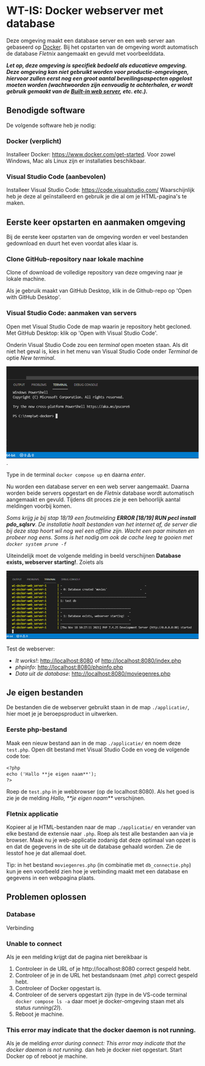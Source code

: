 # WT-IS: Docker webserver met database

Deze omgeving maakt een database server en een web server aan gebaseerd
op [Docker](https://www.docker.com/). Bij het opstarten van de omgeving
wordt automatisch de database *Fletnix* aangemaakt en gevuld met
voorbeelddata.

***Let op, deze omgeving is specifiek bedoeld als educatieve omgeving.
Deze omgeving kan niet gebruikt worden voor productie-omgevingen,
hiervoor zullen eerst nog een groot aantal beveilingsaspecten opgelost
moeten worden (wachtwoorden zijn eenvoudig te achterhalen, er wordt
gebruik gemaakt van de [Built-in web
server](https://www.php.net/manual/en/features.commandline.webserver.php),
etc. etc.).***

## Benodigde software

De volgende software heb je nodig:

### Docker (verplicht)

Installeer Docker: <https://www.docker.com/get-started>. Voor zowel
Windows, Mac als Linux zijn er installaties beschikbaar.

### Visual Studio Code (aanbevolen)

Installeer Visual Studio Code: <https://code.visualstudio.com/>
Waarschijnlijk heb je deze al geïnstalleerd en gebruik je die al om je
HTML-pagina's te maken.

## Eerste keer opstarten en aanmaken omgeving

Bij de eerste keer opstarten van de omgeving worden er veel bestanden
gedownload en duurt het even voordat alles klaar is.

### Clone GitHub-repository naar lokale machine

Clone of download de volledige repository van deze omgeving naar je
lokale machine.

Als je gebruik maakt van GitHub Desktop, klik in de Github-repo op 'Open
with GitHub Desktop'.

### Visual Studio Code: aanmaken van servers

Open met Visual Studio Code de map waarin je repository hebt gecloned.
Met GitHub Desktop: klik op 'Open with Visual Studio Code'.

Onderin Visual Studio Code zou een *terminal* open moeten staan. Als dit
niet het geval is, kies in het menu van Visual Studio Code onder
*Terminal* de optie *New terminal*.

![Terminal Visual Studio Code](readme-images/vscode-terminal.png).

Type in de terminal `docker compose up` en daarna *enter*.

Nu worden een database server en een web server aangemaakt. Daarna
worden beide servers opgestart en de *Fletnix* database wordt
automatisch aangemaakt en gevuld. Tijdens dit proces zie je een
behoorlijk aantal meldingen voorbij komen.

*Soms krijg je bij stap 18/19 een foutmelding **ERROR \[18/19\] RUN pecl
install pdo_sqlsrv**. De installatie haalt bestanden van het internet
af, de server die bij deze stap hoort wil nog wel een offline zijn.
Wacht een paar minuten en probeer nog eens. Soms is het nodig om ook de
cache leeg te gooien met `docker system prune -f`*

Uiteindelijk moet de volgende melding in beeld verschijnen **Database
exists, webserver starting!**. Zoiets als

![Servers aangemaakt](readme-images/vscode-servers-created.png)

Test de webserver:

-   *It works!*: <http://localhost:8080> of
    <http://localhost:8080/index.php>
-   *phpinfo*: <http://localhost:8080/phpinfo.php>
-   *Data uit de database*: <http://localhost:8080/moviegenres.php>

## Je eigen bestanden

De bestanden die de webserver gebruikt staan in de map `./applicatie/`,
hier moet je je beroepsproduct in uitwerken.

### Eerste php-bestand

Maak een nieuw bestand aan in de map `./applicatie/` en noem deze
`test.php`. Open dit bestand met Visual Studio Code en voeg de volgende
code toe:

``` .php
<?php
echo ('Hallo **je eigen naam**');
?>
```

Roep de `test.php` in je webbrowser (op de localhost:8080). Als het goed
is zie je de melding *Hallo, \*\*je eigen naam\*\** verschijnen.

### Fletnix applicatie

Kopieer al je HTML-bestanden naar de map `./applicatie/` en verander van
elke bestand de extensie naar `.php`. Roep als test alle bestanden aan
via je browser. Maak nu je web-applicatie zodanig dat deze optimaal van
opzet is en dat de gegevens in de site uit de database gehaald worden.
Zie de lesstof hoe je dat allemaal doet.

Tip: in het bestand `moviegenres.php` (in combinatie met
`db_connectie.php`) kun je een voorbeeld zien hoe je verbinding maakt
met een database en gegevens in een webpagina plaats.

## Problemen oplossen

### Database

Verbinding

### Unable to connect

Als je een melding krijgt dat de pagina niet bereikbaar is

1.  Controleer in de URL of je http://localhost:8080 correct gespeld
    hebt.
2.  Controleer of je in de URL het bestandsnaam (met *.php*) correct
    gespeld hebt.
3.  Controleer of Docker opgestart is.
4.  Controleer of de servers opgestart zijn (type in de VS-code terminal
    `docker compose ls -a` daar moet je docker-omgeving staan met als
    status *running(2)*).
5.  Reboot je machine.

### This error may indicate that the docker daemon is not running.

Als je de melding *error during connect: This error may indicate that
the docker daemon is not running.* dan heb je docker niet opgestart.
Start Docker op of reboot je machine.
